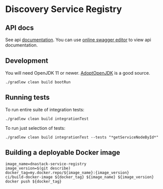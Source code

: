 # Discovery Service Registry

## API docs

See api [documentation](https://github.com/ga4gh-discovery/ga4gh-discovery-service-registry/blob/develop/service-registry.yml). You can use [online swagger editor](https://editor.swagger.io/) to view api documentation.

## Development

You will need OpenJDK 11 or newer. [AdoptOpenJDK](https://adoptopenjdk.net/) is a good source.

```
./gradlew clean build bootRun
```

## Running tests

To run entire suite of integration tests:

```
./gradlew clean build integrationTest
```

To run just selection of tests:

```
./gradlew clean build integrationTest --tests "*getServiceNodeById*"
```

## Building a deployable Docker image

```shell script
image_name=dnastack-service-registry
image_version=$(git describe)
docker_tag=my.docker.repo/${image_name}:{image_version}
ci/build-docker-image ${docker_tag} ${image_name} ${image_version}
docker push ${docker_tag}
```

